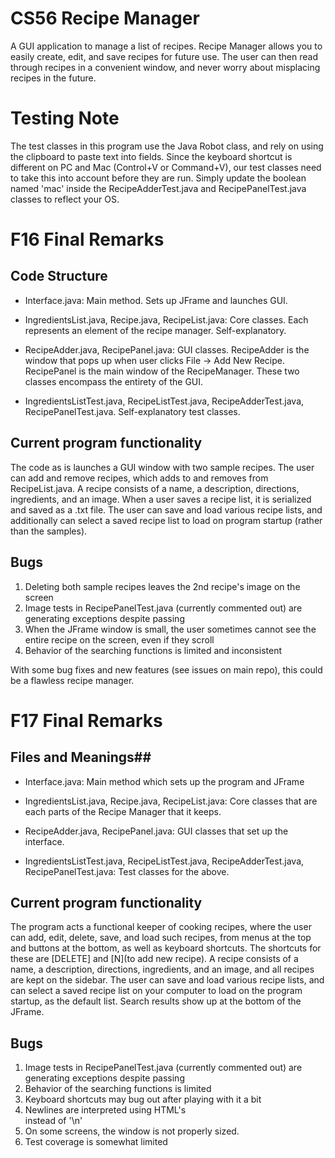 # CS56 Recipe Manager #

A GUI application to manage a list of recipes. Recipe Manager allows you to easily create, edit, and save recipes for future use. The user can then read through recipes in a convenient window, and never worry about misplacing recipes in the future.

# Testing Note #

The test classes in this program use the Java Robot class, and rely on using the clipboard to paste text into fields. Since the keyboard shortcut is different on PC and Mac (Control+V or Command+V), our test classes need to take this into account before they are run. Simply update the boolean named 'mac' inside the RecipeAdderTest.java and RecipePanelTest.java classes to reflect your OS.

# F16 Final Remarks #

## Code Structure ##
* Interface.java: Main method. Sets up JFrame and launches GUI.

* IngredientsList.java, Recipe.java, RecipeList.java: Core classes. Each represents an element of the recipe manager. Self-explanatory.

* RecipeAdder.java, RecipePanel.java: GUI classes. RecipeAdder is the window that pops up when user clicks File -> Add New Recipe. RecipePanel is the main window of the RecipeManager. These two classes encompass the entirety of the GUI.

* IngredientsListTest.java, RecipeListTest.java, RecipeAdderTest.java, RecipePanelTest.java. Self-explanatory test classes.

## Current program functionality ##

The code as is launches a GUI window with two sample recipes. The user can add and remove recipes, which adds to and removes from RecipeList.java. A recipe consists of a name, a description, directions, ingredients, and an image. When a user saves a recipe list, it is serialized and saved as a .txt file. The user can save and load various recipe lists, and additionally can select a saved recipe list to load on program startup (rather than the samples).

## Bugs ##
1. Deleting both sample recipes leaves the 2nd recipe's image on the screen
2. Image tests in RecipePanelTest.java (currently commented out) are generating exceptions despite passing
3. When the JFrame window is small, the user sometimes cannot see the entire recipe on the screen, even if they scroll
4. Behavior of the searching functions is limited and inconsistent

With some bug fixes and new features (see issues on main repo), this could be a flawless recipe manager.

# F17 Final Remarks #

## Files and Meanings##
* Interface.java: Main method which sets up the program and JFrame

* IngredientsList.java, Recipe.java, RecipeList.java: Core classes that are each parts of the Recipe Manager that it keeps.

* RecipeAdder.java, RecipePanel.java: GUI classes that set up the interface.

* IngredientsListTest.java, RecipeListTest.java, RecipeAdderTest.java, RecipePanelTest.java: Test classes for the above.

## Current program functionality ##

The program acts a functional keeper of cooking recipes, where the user can add, edit, delete, save, and load such recipes, from menus at the top and buttons at the bottom, as well as keyboard shortcuts. The shortcuts for these are [DELETE] and [N](to add new recipe). A recipe consists of a name, a description, directions, ingredients, and an image, and all recipes are kept on the sidebar. The user can save and load various recipe lists, and can select a saved recipe list on your computer to load on the program startup, as the default list. Search results show up at the bottom of the JFrame.

## Bugs ##
1. Image tests in RecipePanelTest.java (currently commented out) are generating exceptions despite passing
2. Behavior of the searching functions is limited
3. Keyboard shortcuts may bug out after playing with it a bit
4. Newlines are interpreted using HTML's <br/> instead of '\n'
6. On some screens, the window is not properly sized.
5. Test coverage is somewhat limited

